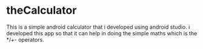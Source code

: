 # theCalculator
This is a simple android calculator that i developed using android studio. i developed this app so that it can help in doing the simple maths which is the */+- operators.
